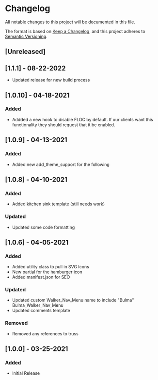 # Changelog
All notable changes to this project will be documented in this file.

The format is based on [Keep a Changelog](https://keepachangelog.com/en/1.0.0/),
and this project adheres to [Semantic Versioning](https://semver.org/spec/v2.0.0.html).

## [Unreleased]

## [1.1.1] - 08-22-2022 

- Updated release for new build process

## [1.0.10] - 04-18-2021

### Added
- Addded a new hook to disable FLOC by default. If our clients want this functionality they should request that it be enabled.

## [1.0.9] - 04-13-2021

### Added
- Added new add_theme_support for the following

## [1.0.8] - 04-10-2021

### Added
- Added kitchen sink template (still needs work)

### Updated
- Updated some code formatting

## [1.0.6] - 04-05-2021

### Added
- Added utility class to pull in SVG Icons
- New partial for the hamburger icon
- Added manifest.json for SEO

### Updated
- Updated custom Walker_Nav_Menu name to include "Bulma" Bulma_Walker_Nav_Menu
- Updated comments template

### Removed
- Removed any references to truss

## [1.0.0] - 03-25-2021
### Added
- Initial Release
